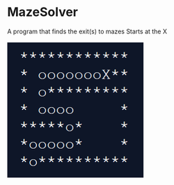 # MazeSolver
A program that finds the exit(s) to mazes
Starts at the X
<br> <br> 
<img src="maze.PNG" alt="Running Application">
